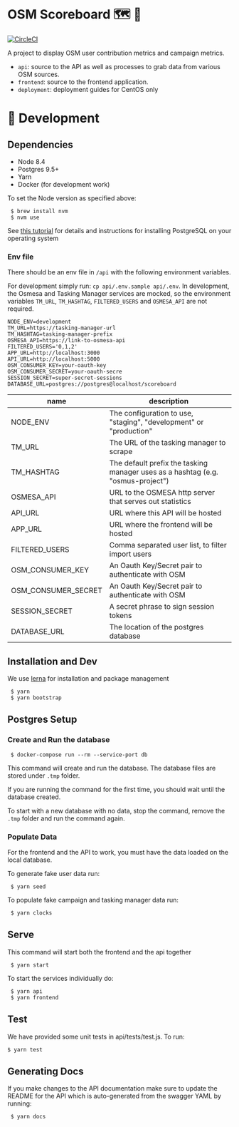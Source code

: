 # OSM Scoreboard 🗺 🎯

[![CircleCI](https://circleci.com/gh/developmentseed/scoreboard.svg?style=svg)](https://circleci.com/gh/developmentseed/scoreboard)

A project to display OSM user contribution metrics and campaign metrics.

- `api`: source to the API as well as processes to grab data from various OSM sources.
- `frontend`: source to the frontend application.
- `deployment`: deployment guides for CentOS only

# 🔨 Development

## Dependencies
- Node 8.4
- Postgres 9.5+
- Yarn
- Docker (for development work)

To set the Node version as specified above:

     $ brew install nvm
     $ nvm use

See [this tutorial](https://www.postgresql.org/download/) for details and instructions for installing PostgreSQL on your operating system

### Env file

There should be an env file in `/api` with the following environment variables.

For development simply run: `cp api/.env.sample api/.env`. In development, the Osmesa and Tasking Manager services are mocked, so the environment variables `TM_URL`, `TM_HASHTAG`, `FILTERED_USERS` and `OSMESA_API` are not required. 

```
NODE_ENV=development
TM_URL=https://tasking-manager-url
TM_HASHTAG=tasking-manager-prefix
OSMESA_API=https://link-to-osmesa-api
FILTERED_USERS='0,1,2'
APP_URL=http://localhost:3000
API_URL=http://localhost:5000
OSM_CONSUMER_KEY=your-oauth-key
OSM_CONSUMER_SECRET=your-oauth-secre
SESSION_SECRET=super-secret-sessions
DATABASE_URL=postgres://postgres@localhost/scoreboard
```

| name | description
| ---  | -----
| NODE_ENV | The configuration to use, "staging", "development" or "production"
| TM_URL | The URL of the tasking manager to scrape
| TM_HASHTAG | The default prefix the tasking manager uses as a hashtag (e.g. "osmus-project")
| OSMESA_API | URL to the OSMESA http server that serves out statistics
| API_URL | URL where this API will be hosted
| APP_URL | URL where the frontend will be hosted
| FILTERED_USERS | Comma separated user list, to filter import users
| OSM_CONSUMER_KEY | An Oauth Key/Secret pair to authenticate with OSM
| OSM_CONSUMER_SECRET | An Oauth Key/Secret pair to authenticate with OSM
| SESSION_SECRET | A secret phrase to sign session tokens
| DATABASE_URL | The location of the postgres database

## Installation and Dev

We use [lerna](https://github.com/lerna/lerna) for installation and package management

     $ yarn
     $ yarn bootstrap

## Postgres Setup

### Create and Run the database

     $ docker-compose run --rm --service-port db

This command will create and run the database. The database files are stored under `.tmp` folder.

If you are running the command for the first time, you should wait until the database created.

To start with a new database with no data, stop the command, remove the `.tmp` folder and run the command again.

### Populate Data
For the frontend and the API to work, you must have the data loaded on the local database.

To generate fake user data run:

     $ yarn seed

To populate fake campaign and tasking manager data run: 

     $ yarn clocks 

## Serve

This command will start both the frontend and the api together

     $ yarn start 

To start the services individually do:

     $ yarn api
     $ yarn frontend

## Test

We have provided some unit tests in api/tests/test.js. To run:

    $ yarn test

## Generating Docs

If you make changes to the API documentation make sure to update the README for the API which is auto-generated from the swagger YAML by running:

     $ yarn docs